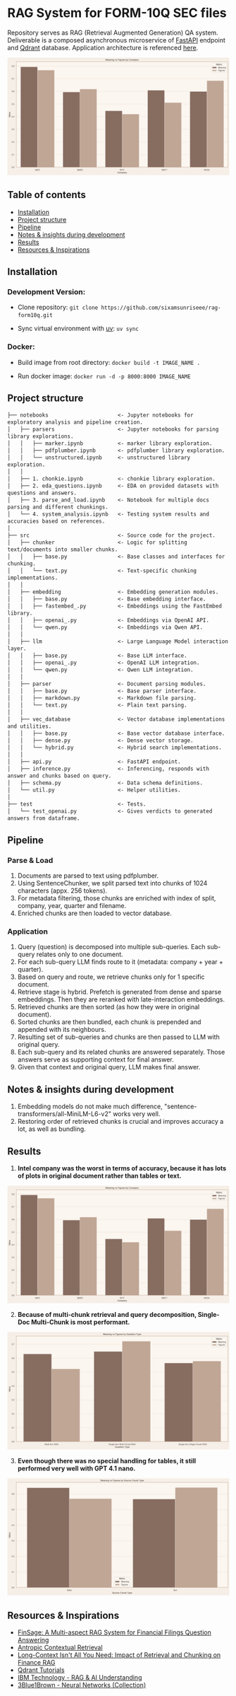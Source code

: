 # RAG System for FORM-10Q SEC files

Repository serves as RAG (Retrieval Augmented Generation) QA system.
Deliverable is a composed asynchronous microservice of [FastAPI](https://github.com/fastapi/fastapi) endpoint
and [Qdrant](https://qdrant.tech/) database. Application architecture is referenced [here](docs/architecutre.md).

![](assets/company.png)

## Table of contents
- [Installation](#installation)
- [Project structure](#project-structure)
- [Pipeline](#pipeline)
- [Notes & insights during development](#notes--insights-during-development)
- [Results](#results)
- [Resources & Inspirations](#resources--inspirations)

## Installation

### Development Version:
- Clone repository:
`git clone https://github.com/sixamsunriseee/rag-form10q.git`

- Sync virtual environment with [uv](https://github.com/astral-sh/uv):
`uv sync`

### Docker:
- Build image from root directory: 
`docker build -t IMAGE_NAME .`

- Run docker image:
`docker run -d -p 8000:8000 IMAGE_NAME`


## Project structure
```
├── notebooks                      <- Jupyter notebooks for exploratory analysis and pipeline creation.
│   ├── parsers                    <- Jupyter notebooks for parsing library explorations.
│   │   ├── marker.ipynb           <- marker library exploration.
│   │   ├── pdfplumber.ipynb       <- pdfplumber library exploration.
│   │   └── unstructured.ipynb     <- unstructured library exploration.
│   │
│   ├── 1. chonkie.ipynb           <- chonkie library exploration.
│   ├── 2. eda_questions.ipynb     <- EDA on provided datasets with questions and answers.
│   ├── 3. parse_and_load.ipynb    <- Notebook for multiple docs parsing and different chunkings.
│   └── 4. system_analysis.ipynb   <- Testing system results and accuracies based on references.
│
├── src                            <- Source code for the project.
│   ├── chunker                    <- Logic for splitting text/documents into smaller chunks.
│   │   ├── base.py                <- Base classes and interfaces for chunking.
│   │   └── text.py                <- Text-specific chunking implementations.
│   │
│   ├── embedding                  <- Embedding generation modules.
│   │   ├── base.py                <- Base embedding interface.
│   │   ├── fastembed_.py          <- Embeddings using the FastEmbed library.
│   │   ├── openai_.py             <- Embeddings via OpenAI API.
│   │   └── qwen.py                <- Embeddings via Qwen API.
│   │
│   ├── llm                        <- Large Language Model interaction layer.
│   │   ├── base.py                <- Base LLM interface.
│   │   ├── openai_.py             <- OpenAI LLM integration.
│   │   └── qwen.py                <- Qwen LLM integration.
│   │
│   ├── parser                     <- Document parsing modules.
│   │   ├── base.py                <- Base parser interface.
│   │   ├── markdown.py            <- Markdown file parsing.
│   │   └── text.py                <- Plain text parsing.
│   │
│   ├── vec_database               <- Vector database implementations and utilities.
│   │   ├── base.py                <- Base vector database interface.
│   │   ├── dense.py               <- Dense vector storage.
│   │   └── hybrid.py              <- Hybrid search implementations.
│   │
│   ├── api.py                     <- FastAPI endpoint.
│   ├── inference.py               <- Inferencing, responds with answer and chunks based on query.
│   ├── schema.py                  <- Data schema definitions.
│   └── util.py                    <- Helper utilities.
│
├── test                           <- Tests.
│   └── test_openai.py             <- Gives verdicts to generated answers from dataframe.
```

## Pipeline

### Parse & Load
1) Documents are parsed to text using pdfplumber.
2) Using SentenceChunker, we split parsed text into chunks of 1024 characters (appx. 256 tokens).
3) For metadata filtering, those chunks are enriched with index of split, company, year, quarter and filename.
4) Enriched chunks are then loaded to vector database.

### Application

1) Query (question) is decomposed into multiple sub-queries. Each sub-query relates only to one document.
2) For each sub-query LLM finds route to it (metadata: company + year + quarter).
3) Based on query and route, we retrieve chunks only for 1 specific document.
4) Retrieve stage is hybrid. Prefetch is generated from dense and sparse embeddings. Then they are reranked with late-interaction embeddings.
5) Retrieved chunks are then sorted (as how they were in original document).
6) Sorted chunks are then bundled, each chunk is prepended and appended with its neighbours.
7) Resulting set of sub-queries and chunks are then passed to LLM with original query.
8) Each sub-query and its related chunks are answered separately. Those answers serve as supporting context for final answer.
9) Given that context and original query, LLM makes final answer.


## Notes & insights during development
1) Embedding models do not make much difference, "sentence-transformers/all-MiniLM-L6-v2" works very well.
2) Restoring order of retrieved chunks is crucial and improves accuracy a lot, as well as bundling.


## Results

1) **Intel company was the worst in terms of accuracy, because it has lots of plots in original document rather than tables or text.** 

![](assets/company.png)

2) **Because of multi-chunk retrieval and query decomposition, Single-Doc Multi-Chunk is most performant.**

![](assets/question-type.png)

3) **Even though there was no special handling for tables, it still performed very well with GPT 4.1 nano.**

![](assets/source-chunk-type.png)

## Resources & Inspirations
- [FinSage: A Multi-aspect RAG System for Financial Filings
Question Answering](https://arxiv.org/pdf/2504.14493)
- [Antropic Contextual Retrieval](https://www.anthropic.com/news/contextual-retrieval)
- [Long-Context Isn't All You Need: Impact of Retrieval and Chunking on Finance RAG](https://www.snowflake.com/en/engineering-blog/impact-retrieval-chunking-finance-rag/)
- [Qdrant Tutorials](https://qdrant.tech/documentation)
- [IBM Technology - RAG & AI Understanding](https://www.youtube.com/@IBMTechnology/playlists)
- [3Blue1Brown - Neural Networks (Collection)](https://www.youtube.com/watch?v=aircAruvnKk&list=PLZHQObOWTQDNU6R1_67000Dx_ZCJB-3pi)